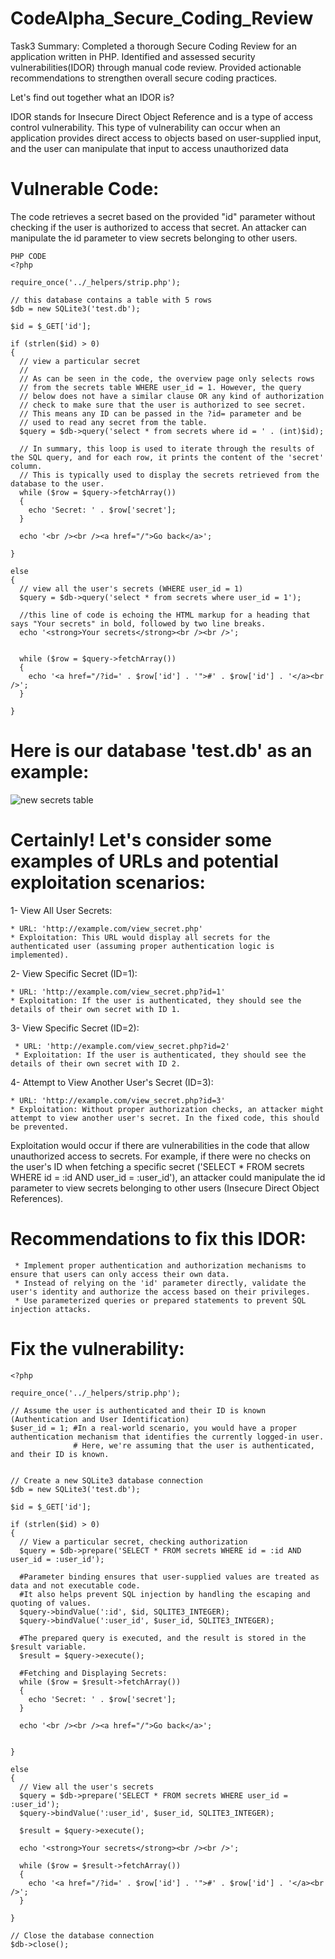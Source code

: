 # CodeAlpha_Secure_Coding_Review

Task3 Summary: Completed a thorough Secure Coding Review for an application written in PHP. Identified and assessed security vulnerabilities(IDOR) through manual code review. Provided actionable recommendations to strengthen overall secure coding practices. 

Let's find out together what an IDOR is?

IDOR stands for Insecure Direct Object Reference and is a type of access control vulnerability.
This type of vulnerability can occur when an application provides direct access to objects based on user-supplied input, and the user can manipulate that input to access unauthorized data

# Vulnerable Code:
The code retrieves a secret based on the provided "id" parameter without checking if the user is authorized to access that secret. 
An attacker can manipulate the id parameter to view secrets belonging to other users.

````
PHP CODE
<?php

require_once('../_helpers/strip.php');

// this database contains a table with 5 rows
$db = new SQLite3('test.db');

$id = $_GET['id'];

if (strlen($id) > 0) 
{
  // view a particular secret
  //
  // As can be seen in the code, the overview page only selects rows
  // from the secrets table WHERE user_id = 1. However, the query
  // below does not have a similar clause OR any kind of authorization
  // check to make sure that the user is authorized to see secret.
  // This means any ID can be passed in the ?id= parameter and be
  // used to read any secret from the table.
  $query = $db->query('select * from secrets where id = ' . (int)$id);

  // In summary, this loop is used to iterate through the results of the SQL query, and for each row, it prints the content of the 'secret' column. 
  // This is typically used to display the secrets retrieved from the database to the user.
  while ($row = $query->fetchArray())
  {
    echo 'Secret: ' . $row['secret'];
  }

  echo '<br /><br /><a href="/">Go back</a>';

} 

else 
{
  // view all the user's secrets (WHERE user_id = 1)
  $query = $db->query('select * from secrets where user_id = 1');

  //this line of code is echoing the HTML markup for a heading that says "Your secrets" in bold, followed by two line breaks.
  echo '<strong>Your secrets</strong><br /><br />';

 
  while ($row = $query->fetchArray()) 
  {
    echo '<a href="/?id=' . $row['id'] . '">#' . $row['id'] . '</a><br />';
  }
  
}

````
# Here is our database 'test.db' as an example:
![new secrets table](https://github.com/MRKING20/CodeAlpha_Secure_Coding_Review/assets/64786452/7b3f7ef0-e112-47ee-a9d0-46e38b8e02af)

  

# Certainly! Let's consider some examples of URLs and potential exploitation scenarios:

1- View All User Secrets: 

    * URL: 'http://example.com/view_secret.php'
    * Exploitation: This URL would display all secrets for the authenticated user (assuming proper authentication logic is implemented).
2- View Specific Secret (ID=1):

    * URL: 'http://example.com/view_secret.php?id=1'
    * Exploitation: If the user is authenticated, they should see the details of their own secret with ID 1.
3- View Specific Secret (ID=2):  

     * URL: 'http://example.com/view_secret.php?id=2'
     * Exploitation: If the user is authenticated, they should see the details of their own secret with ID 2.

4- Attempt to View Another User's Secret (ID=3):
    
    * URL: 'http://example.com/view_secret.php?id=3'
    * Exploitation: Without proper authorization checks, an attacker might attempt to view another user's secret. In the fixed code, this should be prevented.

Exploitation would occur if there are vulnerabilities in the code that allow unauthorized access to secrets. For example, if there were no checks on the user's ID when fetching a specific secret ('SELECT * FROM secrets WHERE id = :id AND user_id = :user_id'), an attacker could manipulate the id parameter to view secrets belonging to other users (Insecure Direct Object References).


# Recommendations to fix this IDOR:
     * Implement proper authentication and authorization mechanisms to ensure that users can only access their own data.
     * Instead of relying on the 'id' parameter directly, validate the user's identity and authorize the access based on their privileges.
     * Use parameterized queries or prepared statements to prevent SQL injection attacks.
#  Fix the vulnerability:

````
<?php

require_once('../_helpers/strip.php');

// Assume the user is authenticated and their ID is known (Authentication and User Identification)
$user_id = 1; #In a real-world scenario, you would have a proper authentication mechanism that identifies the currently logged-in user.
              # Here, we're assuming that the user is authenticated, and their ID is known.


// Create a new SQLite3 database connection
$db = new SQLite3('test.db');

$id = $_GET['id'];

if (strlen($id) > 0) 
{
  // View a particular secret, checking authorization
  $query = $db->prepare('SELECT * FROM secrets WHERE id = :id AND user_id = :user_id');

  #Parameter binding ensures that user-supplied values are treated as data and not executable code. 
  #It also helps prevent SQL injection by handling the escaping and quoting of values.
  $query->bindValue(':id', $id, SQLITE3_INTEGER);
  $query->bindValue(':user_id', $user_id, SQLITE3_INTEGER);

  #The prepared query is executed, and the result is stored in the $result variable.
  $result = $query->execute();

  #Fetching and Displaying Secrets:
  while ($row = $result->fetchArray()) 
  {
    echo 'Secret: ' . $row['secret'];
  }

  echo '<br /><br /><a href="/">Go back</a>';


} 

else
{
  // View all the user's secrets
  $query = $db->prepare('SELECT * FROM secrets WHERE user_id = :user_id');
  $query->bindValue(':user_id', $user_id, SQLITE3_INTEGER);

  $result = $query->execute();

  echo '<strong>Your secrets</strong><br /><br />';

  while ($row = $result->fetchArray()) 
  {
    echo '<a href="/?id=' . $row['id'] . '">#' . $row['id'] . '</a><br />';
  }

}

// Close the database connection
$db->close();
